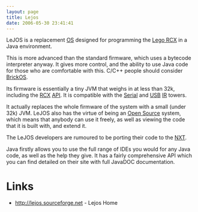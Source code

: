 ```yaml
---
layout: page
title: Lejos
date: 2006-05-30 23:41:41
---
```

<p>LeJOS is a replacement <a href="/wiki/os.html" title="An Operating System">OS</a> designed for programming the <a href="/wiki/rcx.html" title="The Lego RCX">Lego RCX</a> in a Java environment.
</p>
<p>This is more advanced than the standard firmware, which uses a bytecode interpreter anyway. It gives more control, and the ability to use Java code for those who are comfortable with this. C/C++ people should consider <a href="/wiki/brickos.html" title="An entire Embedded OS for the RCX">BrickOS</a>.
</p>
<p>Its firmware is essentially a tiny JVM that weighs in at less than 32k, including the <a href="/wiki/rcx.html" title="The Lego Robot Command Explorer">RCX</a> <a href="/wiki/api.html" title="Acronym: Application Programming Interface">API</a>. It is compatible with the <a href="/wiki/serial_data_stream.html" title="Serial Data Stream">Serial</a> and <a href="/wiki/usb.html" title="Universal Serial Bus">USB</a> <a href="/wiki/ir.html" title="Acronym for Infra Red">IR</a> towers.
</p>
<p>It actually replaces the whole firmware of the system with a small (under 32k) JVM. LeJOS also has the virtue of being an <a href="/wiki/open_source.html" title="Products and packages which are generally free.">Open Source</a> system, which means that anybody can use it freely, as well as viewing the code that it is built with, and extend it.
</p>
<p>The LeJOS developers are rumoured to be porting their code to the <a href="/wiki/nxt.html" title="Legos NeXT generation robotics kit">NXT</a>.
</p>
<p>Java firstly allows you to use the full range of IDEs you would for any Java code, as well as the help they give. It has a fairly comprehensive API which you can find detailed on their site with full JavaDOC documentation.
</p>
<h1 id="Links">Links</h1>
<ul><li> <a href="http://lejos.sourceforge.net" rel="external" target="_blank">http://lejos.sourceforge.net</a> - Lejos Home
</li></ul>